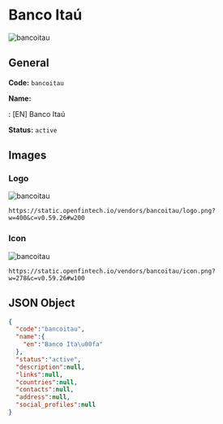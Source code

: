 
# Banco Itaú 
![bancoitau](https://static.openfintech.io/vendors/bancoitau/logo.png?w=400&c=v0.59.26#w200)  

## General 
 
**Code:** `bancoitau` 
 
**Name:** 
 
:	[EN] Banco Itaú 
 
**Status:** `active` 
 

## Images 

### Logo 
 
![bancoitau](https://static.openfintech.io/vendors/bancoitau/logo.png?w=400&c=v0.59.26#w200)  

```
https://static.openfintech.io/vendors/bancoitau/logo.png?w=400&c=v0.59.26#w200
```  

### Icon 
 
![bancoitau](https://static.openfintech.io/vendors/bancoitau/icon.png?w=278&c=v0.59.26#w100)  

```
https://static.openfintech.io/vendors/bancoitau/icon.png?w=278&c=v0.59.26#w100
```  

## JSON Object 

```json
{
  "code":"bancoitau",
  "name":{
    "en":"Banco Ita\u00fa"
  },
  "status":"active",
  "description":null,
  "links":null,
  "countries":null,
  "contacts":null,
  "address":null,
  "social_profiles":null
}
```  
